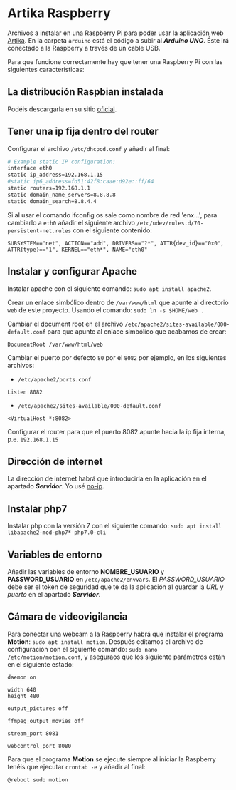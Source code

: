 # Artika Raspberry
Archivos a instalar en una Raspberry Pi para poder usar la aplicación web [Artika](https://github.com/arjonatorres/artika). En la carpeta `arduino` está el código a subir al ***Arduino UNO***. Éste irá conectado a la Raspberry a través de un cable USB.

Para que funcione correctamente hay que tener una Raspberry Pi con las siguientes características:

## La distribución **Raspbian** instalada
Podéis descargarla en su sitio [oficial](https://www.raspberrypi.org/downloads/).

## Tener una ip fija dentro del router
Configurar el archivo `/etc/dhcpcd.conf` y añadir al final:
```bash
# Example static IP configuration:
interface eth0
static ip_address=192.168.1.15
#static ip6_address=fd51:42f8:caae:d92e::ff/64
static routers=192.168.1.1
static domain_name_servers=8.8.8.8
static domain_search=8.8.4.4
```
Si al usar el comando ifconfig os sale como nombre de red 'enx...', para cambiarlo a `eth0` añadir el siguiente archivo `/etc/udev/rules.d/70-persistent-net.rules` con el siguiente contenido:
```
SUBSYSTEM=="net", ACTION=="add", DRIVERS=="?*", ATTR{dev_id}=="0x0", ATTR{type}=="1", KERNEL=="eth*", NAME="eth0"
```

## Instalar y configurar Apache
Instalar apache con el siguiente comando: `sudo apt install apache2`.

Crear un enlace simbólico dentro de `/var/www/html` que apunte al directorio `web` de este proyecto. Usando el comando: `sudo ln -s $HOME/web .`

Cambiar el document root en el archivo `/etc/apache2/sites-available/000-default.conf` para que apunte al enlace simbólico que acabamos de crear:
```
DocumentRoot /var/www/html/web
```

Cambiar el puerto por defecto `80` por el `8082` por ejemplo, en los siguientes archivos:
* `/etc/apache2/ports.conf`
```
Listen 8082
```
* `/etc/apache2/sites-available/000-default.conf`
```
<VirtualHost *:8082>
```

Configurar el router para que el puerto 8082 apunte hacia la ip fija interna, p.e. `192.168.1.15`

## Dirección de internet
La dirección de internet habrá que introducirla en la aplicación en el apartado ***Servidor***. Yo usé [no-ip](https://www.noip.com/).

## Instalar php7
Instalar php con la versión 7 con el siguiente comando: `sudo apt install libapache2-mod-php7* php7.0-cli`

## Variables de entorno
Añadir las variables de entorno **NOMBRE_USUARIO** y **PASSWORD_USUARIO** en `/etc/apache2/envvars`. El *PASSWORD_USUARIO* debe ser el token de seguridad que te da la aplicación al guardar la *URL* y *puerto* en el apartado ***Servidor***.

## Cámara de videovigilancia
Para conectar una webcam a la Raspberry habrá que instalar el programa **Motion**: `sudo apt install motion`. Después editamos el archivo de configuración con el siguiente comando: `sudo nano /etc/motion/motion.conf`, y aseguraos que los siguiente parámetros están en el siguiente estado:
```
daemon on

width 640
height 480

output_pictures off

ffmpeg_output_movies off

stream_port 8081

webcontrol_port 8080
```

Para que el programa **Motion** se ejecute siempre al iniciar la Raspberry tenéis que ejecutar `crontab -e` y añadir al final:
```
@reboot sudo motion
```
